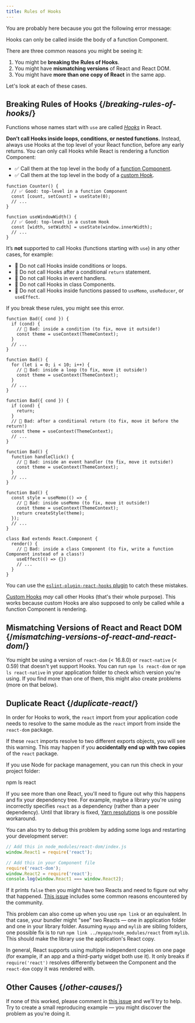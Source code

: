 ```yaml
---
title: Rules of Hooks
---
```


You are probably here because you got the following error message:

<ConsoleBlock level="error">

Hooks can only be called inside the body of a function Component.

</ConsoleBlock>

There are three common reasons you might be seeing it:

1. You might be **breaking the Rules of Hooks**.
2. You might have **mismatching versions** of React and React DOM.
3. You might have **more than one copy of React** in the same app.

Let's look at each of these cases.

## Breaking Rules of Hooks {/*breaking-rules-of-hooks*/}

Functions whose names start with `use` are called [*Hooks*](/reference/react) in React.

**Don’t call Hooks inside loops, conditions, or nested functions.** Instead, always use Hooks at the top level of your React function, before any early returns. You can only call Hooks while React is rendering a function Component:

* ✅ Call them at the top level in the body of a [function Component](/learn/your-first-component).
* ✅ Call them at the top level in the body of a [custom Hook](/learn/reusing-logic-with-custom-hooks).

```js{2-3,8-9}
function Counter() {
  // ✅ Good: top-level in a function Component
  const [count, setCount] = useState(0);
  // ...
}

function useWindowWidth() {
  // ✅ Good: top-level in a custom Hook
  const [width, setWidth] = useState(window.innerWidth);
  // ...
}
```

It’s **not** supported to call Hooks (functions starting with `use`) in any other cases, for example:

* 🔴 Do not call Hooks inside conditions or loops.
* 🔴 Do not call Hooks after a conditional `return` statement.
* 🔴 Do not call Hooks in event handlers.
* 🔴 Do not call Hooks in class Components.
* 🔴 Do not call Hooks inside functions passed to `useMemo`, `useReducer`, or `useEffect`.

If you break these rules, you might see this error.

```js{3-4,11-12,20-21}
function Bad({ cond }) {
  if (cond) {
    // 🔴 Bad: inside a condition (to fix, move it outside!)
    const theme = useContext(ThemeContext);
  }
  // ...
}

function Bad() {
  for (let i = 0; i < 10; i++) {
    // 🔴 Bad: inside a loop (to fix, move it outside!)
    const theme = useContext(ThemeContext);
  }
  // ...
}

function Bad({ cond }) {
  if (cond) {
    return;
  }
  // 🔴 Bad: after a conditional return (to fix, move it before the return!)
  const theme = useContext(ThemeContext);
  // ...
}

function Bad() {
  function handleClick() {
    // 🔴 Bad: inside an event handler (to fix, move it outside!)
    const theme = useContext(ThemeContext);
  }
  // ...
}

function Bad() {
  const style = useMemo(() => {
    // 🔴 Bad: inside useMemo (to fix, move it outside!)
    const theme = useContext(ThemeContext);
    return createStyle(theme);
  });
  // ...
}

class Bad extends React.Component {
  render() {
    // 🔴 Bad: inside a class Component (to fix, write a function Component instead of a class!)
    useEffect(() => {})
    // ...
  }
}
```

You can use the [`eslint-plugin-react-hooks` plugin](https://www.npmjs.com/package/eslint-plugin-react-hooks) to catch these mistakes.

<Note>

[Custom Hooks](/learn/reusing-logic-with-custom-hooks) *may* call other Hooks (that's their whole purpose). This works because custom Hooks are also supposed to only be called while a function Component is rendering.

</Note>

## Mismatching Versions of React and React DOM {/*mismatching-versions-of-react-and-react-dom*/}

You might be using a version of `react-dom` (< 16.8.0) or `react-native` (< 0.59) that doesn't yet support Hooks. You can run `npm ls react-dom` or `npm ls react-native` in your application folder to check which version you're using. If you find more than one of them, this might also create problems (more on that below).

## Duplicate React {/*duplicate-react*/}

In order for Hooks to work, the `react` import from your application code needs to resolve to the same module as the `react` import from inside the `react-dom` package.

If these `react` imports resolve to two different exports objects, you will see this warning. This may happen if you **accidentally end up with two copies** of the `react` package.

If you use Node for package management, you can run this check in your project folder:

<TerminalBlock>

npm ls react

</TerminalBlock>

If you see more than one React, you'll need to figure out why this happens and fix your dependency tree. For example, maybe a library you're using incorrectly specifies `react` as a dependency (rather than a peer dependency). Until that library is fixed, [Yarn resolutions](https://yarnpkg.com/lang/en/docs/selective-version-resolutions/) is one possible workaround.

You can also try to debug this problem by adding some logs and restarting your development server:

```js
// Add this in node_modules/react-dom/index.js
window.React1 = require('react');

// Add this in your Component file
require('react-dom');
window.React2 = require('react');
console.log(window.React1 === window.React2);
```

If it prints `false` then you might have two Reacts and need to figure out why that happened. [This issue](https://github.com/facebook/react/issues/13991) includes some common reasons encountered by the community.

This problem can also come up when you use `npm link` or an equivalent. In that case, your bundler might "see" two Reacts — one in application folder and one in your library folder. Assuming `myapp` and `mylib` are sibling folders, one possible fix is to run `npm link ../myapp/node_modules/react` from `mylib`. This should make the library use the application's React copy.

<Note>

In general, React supports using multiple independent copies on one page (for example, if an app and a third-party widget both use it). It only breaks if `require('react')` resolves differently between the Component and the `react-dom` copy it was rendered with.

</Note>

## Other Causes {/*other-causes*/}

If none of this worked, please comment in [this issue](https://github.com/facebook/react/issues/13991) and we'll try to help. Try to create a small reproducing example — you might discover the problem as you're doing it.
